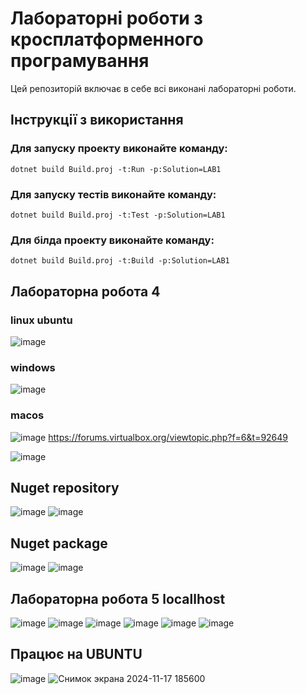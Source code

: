 # Лабораторні роботи з кросплатформенного програмування

Цей репозиторій включає в себе всі виконані лабораторні роботи.

## Інструкції з використання

### Для запуску проекту виконайте команду:
``
dotnet build Build.proj -t:Run -p:Solution=LAB1
``
### Для запуску тестів виконайте команду:
``
dotnet build Build.proj -t:Test -p:Solution=LAB1
``
### Для білда проекту виконайте команду:
``
dotnet build Build.proj -t:Build -p:Solution=LAB1
``


## Лабораторна робота 4

### linux ubuntu

![image](https://github.com/user-attachments/assets/879f0e54-4eae-41be-9a43-469b92b9a645)

### windows

![image](https://github.com/user-attachments/assets/9d200a2c-9c76-4ede-86f2-e107d23b3da2)

### macos
![image](https://github.com/user-attachments/assets/e3b79300-094c-4e54-badc-537fe0904099)
https://forums.virtualbox.org/viewtopic.php?f=6&t=92649

![image](https://github.com/user-attachments/assets/e9b17b4f-36e2-47c7-9ed6-f59153dd0435)

## Nuget repository
![image](https://github.com/user-attachments/assets/47ba27b0-7818-4ae0-87d9-84dba6e20cf6)
![image](https://github.com/user-attachments/assets/a1934728-896a-4c01-9b75-64580c833105)



## Nuget package
![image](https://github.com/user-attachments/assets/60965db0-2703-490e-bb25-4e82c9fde390)
![image](https://github.com/user-attachments/assets/9d06abc8-3228-4576-bf5a-22df0e99369b)

## Лабораторна робота 5 locallhost

![image](https://github.com/user-attachments/assets/33cca0e6-4e62-42a9-b26a-a9c13abc23d7)
![image](https://github.com/user-attachments/assets/2ecd9b54-1a07-4b0d-b154-a5fc394107fc)
![image](https://github.com/user-attachments/assets/7bd6e3ff-b6a8-4e7d-b45d-abf2b59d8714)
![image](https://github.com/user-attachments/assets/949bbdc3-610d-4410-a316-640d33559e11)
![image](https://github.com/user-attachments/assets/8d3206ad-85ca-4707-ad91-33f0fbd3cd8d)
![image](https://github.com/user-attachments/assets/ca162358-469b-4028-bc17-2a249b92cdbd)

## Працює на UBUNTU
![image](https://github.com/user-attachments/assets/8261c015-6a6a-4721-b44e-87478a92a832)
![Снимок экрана 2024-11-17 185600](https://github.com/user-attachments/assets/f7b94bf5-14c1-443c-8740-a5937d416498)




